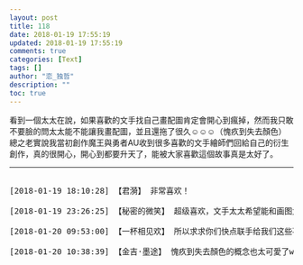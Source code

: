 ```yaml
---
layout: post
title: 118
date: 2018-01-19 17:55:19
updated: 2018-01-19 17:55:19
comments: true
categories: [Text]
tags: []
author: "恋_独哲"
description: ""
toc: true
---
```


<p dir="ltr"  >看到一個太太在說，如果喜歡的文手找自己畫配圖肯定會開心到瘋掉，然而我只敢不要臉的問太太能不能讓我畫配圖，並且還拖了很久☺☺☺（愧疚到失去顏色）<br />總之老實說我當初創作魔王與勇者AU收到很多喜歡的文手繪師們回給自己的衍生創作，真的很開心，開心到都要升天了，能被大家喜歡這個故事真是太好了。</p>

---

<pre>

[2018-01-19 18:10:28] 【君漪】 非常喜欢！

[2018-01-19 23:26:25] 【秘密的微笑】 超级喜欢，文手太太希望能和画图太太成为朋友滴~

[2018-01-20 09:53:00] 【一杯相见欢】 所以求求你们快点联手给我们这些不要脸的迷妹产粮啊(ಥ_ಥ)

[2018-01-20 10:38:39] 【金吉·墨途】 愧疚到失去顏色的概念也太可愛了www希望能看到戀戀跟文手太太的合作!!!!!(期待打滾

</pre>